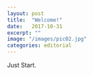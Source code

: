 ```yaml
---
layout: post
title:  "Welcome!"
date:   2017-10-31
excerpt: ""
image: "/images/pic02.jpg"
categories: editorial
---
```

Just Start.
